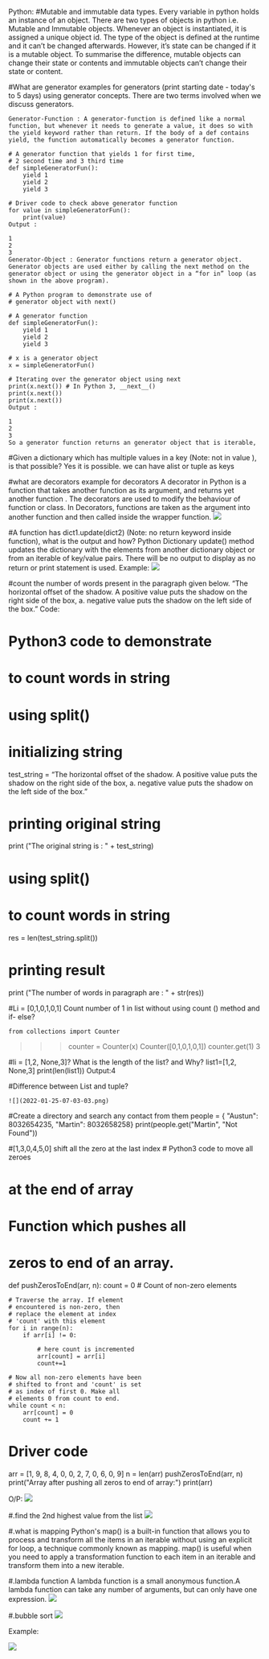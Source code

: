 Python:
#Mutable and immutable data types.
     Every variable in python holds an instance of an object. There are two types of objects in python i.e. Mutable and Immutable objects. Whenever an object is instantiated, it is assigned a unique object id. The type of the object is defined at the runtime and it can’t be changed afterwards. However, it’s state can be changed if it is a mutable object. To summarise the difference, mutable objects can change their state or contents and immutable objects can’t change their state or content.

#What are generator examples for generators (print starting date - today's  to 5 days) using generator concepts.
    There are two terms involved when we discuss generators.

    Generator-Function : A generator-function is defined like a normal function, but whenever it needs to generate a value, it does so with the yield keyword rather than return. If the body of a def contains yield, the function automatically becomes a generator function.

    # A generator function that yields 1 for first time,
    # 2 second time and 3 third time
    def simpleGeneratorFun():
        yield 1            
        yield 2            
        yield 3            
    
    # Driver code to check above generator function
    for value in simpleGeneratorFun(): 
        print(value)
    Output :

    1
    2
    3
    Generator-Object : Generator functions return a generator object. Generator objects are used either by calling the next method on the generator object or using the generator object in a “for in” loop (as shown in the above program).

    # A Python program to demonstrate use of 
    # generator object with next() 
    
    # A generator function
    def simpleGeneratorFun():
        yield 1
        yield 2
        yield 3
    
    # x is a generator object
    x = simpleGeneratorFun()
    
    # Iterating over the generator object using next
    print(x.next()) # In Python 3, __next__()
    print(x.next())
    print(x.next())
    Output :

    1
    2
    3
    So a generator function returns an generator object that is iterable, 


#Given a dictionary which has multiple values in a key (Note: not in value ), is that possible?
    Yes it is possible. we can have alist or tuple as keys 

#what are decorators example for decorators
    A decorator in Python is a function that takes another function as its argument, and returns yet another function .
    The decorators are used to modify the behaviour of function or class. In Decorators, functions are taken as the argument into another function and then called inside the wrapper function.
    ![](2022-01-25-06-36-44.png)



#A function has dict1.update(dict2) (Note: no return keyword inside function), what is the output and how?
    Python Dictionary update() method updates the dictionary with the elements from another dictionary object or from an iterable of key/value pairs.
    There will be no output to display as no return or print statement is used.
    Example:
    ![](2022-01-25-06-41-56.png)


#count the number of words present in the paragraph given below. 
“The horizontal offset of the shadow. A positive value puts the shadow on the right side of the box, a.    negative value puts the shadow on the left side of the box.”
    Code:   

# Python3 code to demonstrate
# to count words in string
# using split()

# initializing string
test_string = “The horizontal offset of the shadow. A positive value puts the shadow on the right side of the box, a.    negative value puts the shadow on the left side of the box.”

# printing original string
print ("The original string is : " + test_string)

# using split()
# to count words in string
res = len(test_string.split())

# printing result
print ("The number of words in paragraph are : " + str(res))




#Li = [0,1,0,1,0,1] 
Count number of 1 in list without using count () method and if- else?

    from collections import Counter
>>> counter = Counter(x)
Counter([0,1,0,1,0,1])
>>> counter.get(1)
3
>>> 

#li = [1,2, None,3]? What is the length of the list? and Why?
    list1=[1,2, None,3]
    print(len(list1))
    Output:4


#Difference between List and tuple?

    ![](2022-01-25-07-03-03.png)

#Create a directory and search any contact from them
    people = {
    "Austun": 8032654235,
    "Martin": 8032658258}
    print(people.get("Martin", "Not Found"))

#[1,3,0,4,5,0] shift all the zero at the last index 
    # Python3 code to move all zeroes
# at the end of array

# Function which pushes all
# zeros to end of an array.
def pushZerosToEnd(arr, n):
	count = 0 # Count of non-zero elements
	
	# Traverse the array. If element
	# encountered is non-zero, then
	# replace the element at index
	# 'count' with this element
	for i in range(n):
		if arr[i] != 0:
			
			# here count is incremented
			arr[count] = arr[i]
			count+=1
	
	# Now all non-zero elements have been
	# shifted to front and 'count' is set
	# as index of first 0. Make all
	# elements 0 from count to end.
	while count < n:
		arr[count] = 0
		count += 1
		
# Driver code
arr = [1, 9, 8, 4, 0, 0, 2, 7, 0, 6, 0, 9]
n = len(arr)
pushZerosToEnd(arr, n)
print("Array after pushing all zeros to end of array:")
print(arr)

O/P:
![](2022-01-25-07-11-57.png)



#.find the 2nd highest value from the list
    ![](2022-01-25-07-13-04.png)

#.what is mapping 
    Python's map() is a built-in function that allows you to process and transform all the items in an iterable without using an explicit for loop, a technique commonly known as mapping. map() is useful when you need to apply a transformation function to each item in an iterable and transform them into a new iterable.


#.lambda function 
    A lambda function is a small anonymous function.A lambda function can take any number of arguments, but can only have one expression.
    ![](2022-01-25-07-15-16.png)

#.bubble sort 
![](2022-01-25-07-16-44.png)

Example:

![](2022-01-25-07-17-20.png)
 


